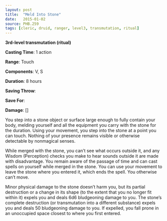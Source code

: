 ```yaml
---
layout: post
title:  "Meld Into Stone"
date:   2015-01-02
source: PHB.259
tags: [cleric, druid, ranger, level3, transmutation, ritual]
---
```


**3rd-level transmutation (ritual)**

**Casting Time**: 1 action

**Range**: Touch

**Components**: V, S

**Duration**: 8 hours

**Saving Throw**:

**Save For**:

**Damage**: []

You step into a stone object or surface large enough to fully contain your body, melding yourself and all the equipment you carry with the stone for the duration. Using your movement, you step into the stone at a point you can touch. Nothing of your presence remains visible or otherwise detectable by nonmagical senses.

While merged with the stone, you can’t see what occurs outside it, and any Wisdom (Perception) checks you make to hear sounds outside it are made with disadvantage. You remain aware of the passage of time and can cast spells on yourself while merged in the stone. You can use your movement to leave the stone where you entered it, which ends the spell. You otherwise can’t move.

Minor physical damage to the stone doesn’t harm you, but its partial destruction or a change in its shape (to the extent that you no longer fit within it) expels you and deals 6d6 bludgeoning damage to you. The stone’s complete destruction (or transmutation into a different substance) expels you and deals 50 bludgeoning damage to you. If expelled, you fall prone in an unoccupied space closest to where you first entered.
